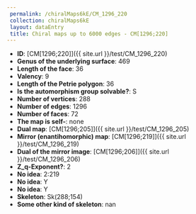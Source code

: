 ```yaml
--- 
 permalink: /chiralMaps6kE/CM_1296_220 
 collection: chiralMaps6kE
 layout: dataEntry
 title: Chiral maps up to 6000 edges - CM[1296;220]
---
```


- **ID**: [CM[1296;220]]({{ site.url }}/test/CM_1296_220)
- **Genus of the underlying surface**: 469
- **Length of the face**: 36
- **Valency**: 9
- **Length of the Petrie polygon**: 36
- **Is the automorphism group solvable?**: S
- **Number of vertices**: 288
- **Number of edges**: 1296
- **Number of faces**: 72
- **The map is self-**: none
- **Dual map**: [CM[1296;205]]({{ site.url }}/test/CM_1296_205)
- **Mirror (enantihomorphic) map**: [CM[1296;219]]({{ site.url }}/test/CM_1296_219)
- **Dual of the mirror image**: [CM[1296;206]]({{ site.url }}/test/CM_1296_206)
- **Z_q-Exponent?**: 2
- **No idea**:  2:219
- **No idea**: Y
- **No idea**: Y
- **Skeleton**: Sk(288;154)
- **Some other kind of skeleton**: nan
